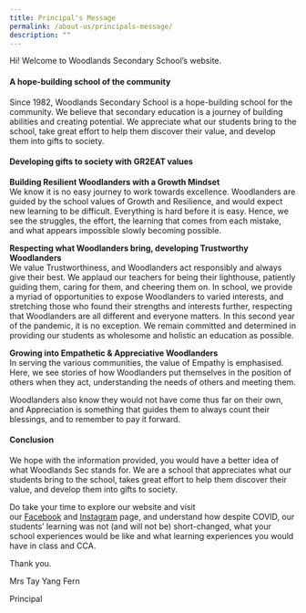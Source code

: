```yaml
---
title: Principal's Message
permalink: /about-us/principals-message/
description: ""
---
```

Hi! Welcome to Woodlands Secondary School’s website.

#### **A hope-building school of the community**

Since 1982, Woodlands Secondary School is a hope-building school for the community. We believe that secondary education is a journey of building abilities and creating potential. We appreciate what our students bring to the school, take great effort to help them discover their value, and develop them into gifts to society.

#### **Developing gifts to society with GR2EAT values**

**Building Resilient Woodlanders with a Growth Mindset**  
We know it is no easy journey to work towards excellence. Woodlanders are guided by the school values of Growth and Resilience, and would expect new learning to be difficult. Everything is hard before it is easy. Hence, we see the struggles, the effort, the learning that comes from each mistake, and what appears impossible slowly becoming possible.

**Respecting what Woodlanders bring, developing Trustworthy Woodlanders**  
We value Trustworthiness, and Woodlanders act responsibly and always give their best. We applaud our teachers for being their lighthouse, patiently guiding them, caring for them, and cheering them on. In school, we provide a myriad of opportunities to expose Woodlanders to varied interests, and stretching those who found their strengths and interests further, respecting that Woodlanders are all different and everyone matters. In this second year of the pandemic, it is no exception. We remain committed and determined in providing our students as wholesome and holistic an education as possible.

**Growing into Empathetic & Appreciative Woodlanders**  
In serving the various communities, the value of Empathy is emphasised. Here, we see stories of how Woodlanders put themselves in the position of others when they act, understanding the needs of others and meeting them.

Woodlanders also know they would not have come thus far on their own, and Appreciation is something that guides them to always count their blessings, and to remember to pay it forward.

#### **Conclusion**

We hope with the information provided, you would have a better idea of what Woodlands Sec stands for. We are a school that appreciates what our students bring to the school, takes great effort to help them discover their value, and develop them into gifts to society.

Do take your time to explore our website and visit our [Facebook](https://www.facebook.com/woodlandssecsch) and [Instagram](https://www.instagram.com/woodlandssec/) page, and understand how despite COVID, our students’ learning was not (and will not be) short-changed, what your school experiences would be like and what learning experiences you would have in class and CCA.

Thank you.

Mrs Tay Yang Fern

Principal